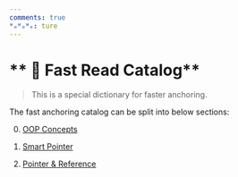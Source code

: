 ```yaml
---
comments: true
ᴴₒᴴₒᴴₒ: ture
---
```


# ** 🚤 Fast Read Catalog**

> This is a special dictionary for faster anchoring.

The fast anchoring catalog can be split into below sections:

0. [OOP Concepts](C++OLD/concepts.md)

1. [Smart Pointer](C++NEW/C++11/smart_pointer.md)

2. [Pointer & Reference](C++OLD/ptr_ref.md) 